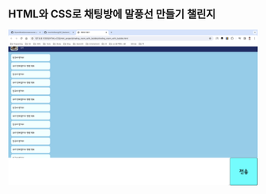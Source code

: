 ## HTML와 CSS로 채팅방에 말풍선 만들기 챌린지
<img src=https://github.com/JoonHoSeong/OZ_Backend_School/blob/main/HTML%2BCSS/mini_project/chating_room_with_bubble/src/image/screenshot.png alt='screenshot'>

